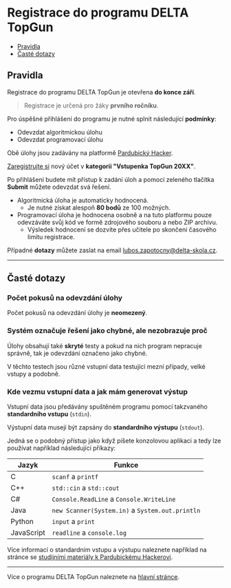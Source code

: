 # Registrace do programu DELTA TopGun

- [Pravidla](#pravidla)
- [Časté dotazy](#caste-dotazy)

## <a name="pravidla"></a> Pravidla

Registrace do programu DELTA TopGun je otevřena **do konce září**.

> Registrace je určená pro žáky **prvního ročníku**.

Pro úspěšné přihlášení do programu je nutné splnit následující **podmínky**:

- Odevzdat algoritmickou úlohu
- Odevzdat programovací úlohu

Obě úlohy jsou zadávány na platformě [Pardubický Hacker](https://pardubicky-hacker.cz).

[Zaregistrujte si](https://pardubicky-hacker.cz/register) nový účet v **kategorii "Vstupenka TopGun 20XX"**.

Po přihlášení budete mít přístup k zadání úloh a pomocí zeleného tlačítka **Submit** můžete odevzdat svá řešení.

- Algoritmická úloha je automaticky hodnocená.
  - Je nutné získat alespoň **80 bodů** ze 100 možných.
- Programovací úloha je hodnocena osobně a na tuto platformu pouze odevzáváte svůj kód ve formě zdrojového souboru a nebo ZIP archivu.
  - Výsledek hodnocení se dozvíte přes učitele po skončení časového limitu registrace.

Případné **dotazy** můžete zaslat na email <lubos.zapotocny@delta-skola.cz>.

---

## <a name="caste-dotazy"></a> Časté dotazy

### <a name="pocet-pokusu"></a> Počet pokusů na odevzdání úlohy

Počet pokusů na odevzdání úlohy je **neomezený**.

### <a name="chybne-reseni"></a> Systém označuje řešení jako chybné, ale nezobrazuje proč

Úlohy obsahují také **skryté** testy a pokud na nich program nepracuje správně, tak je odevzdání označeno jako chybné.

V těchto testech jsou různé vstupní data testující mezní případy, velké vstupy a podobně.

### <a name="vstupni-data"></a> Kde vezmu vstupní data a jak mám generovat výstup

Vstupní data jsou předávány spuštěném programu pomocí takzvaného **standardního vstupu** (`stdin`).

Výstupní data musejí být zapsány do **standardního výstupu** (`stdout`).

Jedná se o podobný přístup jako když píšete konzolovou aplikaci a tedy lze používat například následující příkazy:

| Jazyk | Funkce |
|------|--------|
| C | `scanf` a `printf` |
| C++ | `std::cin` a `std::cout` |
| C# | `Console.ReadLine` a `Console.WriteLine` |
| Java | `new Scanner(System.in)` a `System.out.println` |
| Python | `input` a `print` |
| JavaScript | `readline` a `console.log` |

Více informací o standardním vstupu a výstupu naleznete například na stránce se [studijními materiály k Pardubickému Hackerovi](https://github.com/delta-cs/seminar/tree/main/studijni-materialy).

--- 

Více o programu DELTA TopGun naleznete na [hlavní stránce](../README.md).
